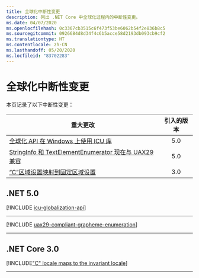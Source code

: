 ```yaml
---
title: 全球化中断性变更
description: 列出 .NET Core 中全球化过程内的中断性变更。
ms.date: 04/07/2020
ms.openlocfilehash: 0c3367cb3515c6f473f53be6062b54f2e836b8c5
ms.sourcegitcommit: 0926684d8d34f4c6b5acce58d2193db093cb9cf2
ms.translationtype: HT
ms.contentlocale: zh-CN
ms.lasthandoff: 05/20/2020
ms.locfileid: "83702283"
---
```

# <a name="globalization-breaking-changes"></a>全球化中断性变更

本页记录了以下中断性变更：

| 重大更改 | 引入的版本 |
| - | :-: |
| [全球化 API 在 Windows 上使用 ICU 库](#globalization-apis-use-icu-libraries-on-windows) | 5.0 |
| [StringInfo 和 TextElementEnumerator 现在与 UAX29 兼容](#stringinfo-and-textelementenumerator-are-now-uax29-compliant) | 5.0 |
| [“C”区域设置映射到固定区域设置](#c-locale-maps-to-the-invariant-locale) | 3.0 |

## <a name="net-50"></a>.NET 5.0

[!INCLUDE [icu-globalization-api](../../../includes/core-changes/globalization/5.0/icu-globalization-api.md)]

***

[!INCLUDE [uax29-compliant-grapheme-enumeration](../../../includes/core-changes/globalization/5.0/uax29-compliant-grapheme-enumeration.md)]

***

## <a name="net-core-30"></a>.NET Core 3.0

[!INCLUDE["C" locale maps to the invariant locale](~/includes/core-changes/globalization/3.0/c-locale-maps-to-invariant-locale.md)]

***
